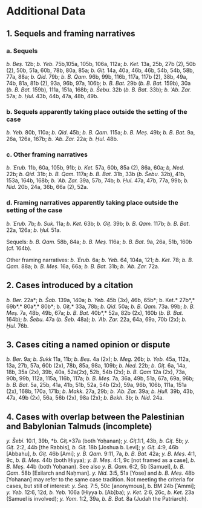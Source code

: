 # Additional Data

## 1. Sequels and framing narratives

### a. Sequels

*b. Beṣ.* 12b; *b. Yeb.* 75b,105a, 105b, 106a, 112a; *b. Ket.* 13a, 25b, 27b (2), 50b (2), 50b, 51a, 60b, 78b, 80a, 85a; *b. Giṭ.* 14a, 40a, 46b, 46b, 54b, 54b, 58b, 77a, 88a; *b. Qid.* 79b; *b. B. Qam.* 96b, 99b, 116b, 117a, 117b (2), 38b, 49a, 74b, 81a, 81b (2), 93a, 96b, 97a, 106b; *b. B. Bat.* 29b (*b. B. Bat.* 159b), 30a (*b. B. Bat.* 159b), 111a, 151a, 168b; *b. Šebu*. 32b (*b. B. Bat.* 33b); *b. ʿAb. Zar.* 57a; *b. Ḥul.* 43b, 44b, 47a, 48b, 49b.

### b. Sequels apparently taking place outside the setting of the case

*b. Yeb.* 80b, 110a; *b. Qid*. 45b; *b. B. Qam.* 115a; *b. B. Meṣ.* 49b; *b. B. Bat*. 9a, 26a, 126a, 167b; *b. ʿAb. Zar.* 22a; *b. Ḥul.* 48b.

### c. Other framing narratives

*b. ʿErub.* 11b, 60a, 105b, 91b; *b. Ket.* 57a, 60b, 85a (2), 86a, 60a; *b, Ned.* 22b; *b. Qid.* 31b; *b. B. Qam.* 117a; *b. B. Bat.* 31b, 33b (*b. Šebu.* 32b), 41b, 153a, 164b, 168b; *b. ʿAb. Zar.* 39a, 57b, 74b; *b. Ḥul.* 47a, 47b, 77a, 99b; *b. Nid.* 20b, 24a, 36b, 66a (2), 52a.

### d. Framing narratives apparently taking place outside the setting of the case

*b.* *ʿErub.* 7b; *b. Suk.* 11a; *b. Ket.* 63b; *b. Giṭ*. 39b; *b. B. Qam.* 117b; *b. B. Bat*. 22a, 126a; *b. Ḥul.* 51a.

Sequels: *b. B. Qam.* 58b, 84a; *b. B. Meṣ.* 116a; *b. B. Bat.* 9a, 26a, 51b, 160b (cf. 164b).

Other framing narratives: *b. ʿErub.* 6a; *b. Yeb.* 64, 104a, 121; *b. Ket.* 78; *b. B. Qam.* 88a; *b. B. Meṣ.* 16a, 66a; *b. B. Bat.* 31b; *b. ʿAb. Zar.* 72a.

## 2. Cases introduced by a citation 

*b. Ber.* 22a*; *b. Šab.* 139a, 140a; *b. Yeb.* 45b (3x), 46b, 65b*; b. Ket.* 27b*,* 69b*.* 80a*,* 80b*; b. Giṭ.* 33a, 78b; *b. Qid.* 50a; *b. B. Qam.* 73a. 99b; *b. B. Me*ṣ. 7a, 48b, 49b, 67a; *b. B. Bat.* 40b*,* 52a, 82b (2x), 160b (*b. B. Bat.* 164b); *b. Šebu.* 47a (*b. Šeb.* 48a); *b. ʿAb. Zar.* 22a, 64a, 69a, 70b (2x); *b. Ḥul.* 76b.

## 3. Cases citing a named opinion or dispute

*b. Ber.* 9a; *b. Sukk* 11a, 11b; *b. Beṣ.* 4a (2x); *b. Meg.* 26b; *b. Yeb.* 45a, 112a, 13a, 27b, 57a, 60b (2x), 78b, 85a, 98a, 109b; *b. Ned.* 22b; *b. Giṭ.* 6a, 14a, 18b, 35a (2x), 39b, 40a, 52a(2x), 52b, 54b (2x); *b. B. Qam* 12a (2x), 73a, 90b, 99b, 112a, 115a, 116b, 117a; *b. B. Meṣ.* 7a, 36a, 49b, 51a, 67a, 69a, 96b; *b. B. Bat.* 5a, 25b, 41a, 41b, 51b, 52a, 54b (2x), 59a, 96b, 106b, 111a, 151a (2x), 168b, 170a, 171b; *b. Makk.* 27a, 29b; *b. ʿAb. Zar.* 39a; *b. Ḥull.* 39b, 43b, 47a, 49b (2x), 56a, 56b (2x), 98a (2x); *b. Bekh.* 3b; *b. Nid.* 24a.

## 4. Cases with overlap between the Palestinian and Babylonian Talmuds (incomplete)

*y. Šebi*. 10:1, 39b, *b. Giṭ.*37a (both Yoḥanan); *y. Giṭ*.1:1, 43b, *b. Giṭ.* 5b; *y. Giṭ.* 2:2, 44b \[the Rabbis\], *b. Giṭ.* 18b \[Joshua b. Levi\]; *y. Giṭ.* 4:9, 46b \[Abbahu\], *b. Giṭ.* 46b \[Ami\]; *y. B. Qam.* 9:11, 7a, *b. B. Bat.* 42a; *y. B. Meṣ*. 4:1, 9c, *b. B. Meṣ.* 44b (both Ḥiyya); *y. B. Meṣ*. 4:1, 9c \[not framed as a case\], *b. B. Meṣ.* 44b (both Yoḥanan). See also *y. B. Qam*. 6:2, 5b \[Samuel\], *b. B. Qam*. 58b \[Exilarch and Naḥman\]. *y. Nid.* 3:5, 51a \[Yose\] and *b. B. Meṣ.* 48b \[Yohanan\] may refer to the same case tradition. Not meeting the criteria for cases, but still of interest: *y. Šeq.* 7:5, 50c \[anonymous\], b. BM 24b \[ʾAmmi\]; *y. Yeb.* 12:6, 12d, *b. Yeb.* 106a (Ḥiyya b. \[Ab\]ba); *y. Ket.* 2:6, 26c, *b. Ket.* 23a (Samuel is involved); *y. Yom.* 1:2, 39a, *b. B. Bat.* 8a (Judah the Patriarch).
